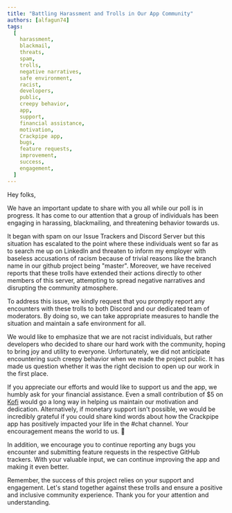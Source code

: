 ```yaml
---
title: "Battling Harassment and Trolls in Our App Community"
authors: [alfagun74]
tags:
  [
    harassment,
    blackmail,
    threats,
    spam,
    trolls,
    negative narratives,
    safe environment,
    racist,
    developers,
    public,
    creepy behavior,
    app,
    support,
    financial assistance,
    motivation,
    Crackpipe app,
    bugs,
    feature requests,
    improvement,
    success,
    engagement,
  ]
---
```


Hey folks,

We have an important update to share with you all while our poll is in progress. It has come to our attention that a group of individuals has been engaging in harassing, blackmailing, and threatening behavior towards us.

It began with spam on our Issue Trackers and Discord Server but this situation has escalated to the point where these individuals went so far as to search me up on LinkedIn and threaten to inform my employer with baseless accusations of racism because of trivial reasons like the branch name in our github project being "master". Moreover, we have received reports that these trolls have extended their actions directly to other members of this server, attempting to spread negative narratives and disrupting the community atmosphere.

To address this issue, we kindly request that you promptly report any encounters with these trolls to both Discord and our dedicated team of moderators. By doing so, we can take appropriate measures to handle the situation and maintain a safe environment for all.

We would like to emphasize that we are not racist individuals, but rather developers who decided to share our hard work with the community, hoping to bring joy and utility to everyone. Unfortunately, we did not anticipate encountering such creepy behavior when we made the project public. It has made us question whether it was the right decision to open up our work in the first place.

If you appreciate our efforts and would like to support us and the app, we humbly ask for your financial assistance. Even a small contribution of $5 on [Kofi](https://ko-fi.com/phalcode) would go a long way in helping us maintain our motivation and dedication. Alternatively, if monetary support isn't possible, we would be incredibly grateful if you could share kind words about how the Crackpipe app has positively impacted your life in the #chat channel. Your encouragement means the world to us. 🥰

In addition, we encourage you to continue reporting any bugs you encounter and submitting feature requests in the respective GitHub trackers. With your valuable input, we can continue improving the app and making it even better.

Remember, the success of this project relies on your support and engagement. Let's stand together against these trolls and ensure a positive and inclusive community experience. Thank you for your attention and understanding.
